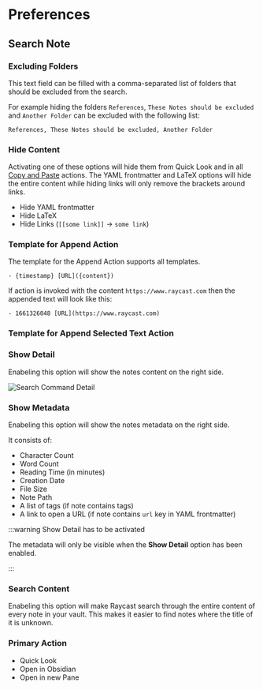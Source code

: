 # Preferences

## Search Note

### Excluding Folders

This text field can be filled with a comma-separated list of folders that should be excluded from the search.

For example hiding the folders `References`, `These Notes should be excluded` and `Another Folder` can be excluded with the following list:

```
References, These Notes should be excluded, Another Folder
```

### Hide Content

Activating one of these options will hide them from Quick Look and in all [Copy and Paste](search-note-command/copy-note) actions. The YAML frontmatter and LaTeX options will hide the entire content while hiding links will only remove the brackets around links.

- Hide YAML frontmatter
- Hide LaTeX
- Hide Links (`[[some link]]` -> `some link`)

### Template for Append Action

The template for the Append Action supports all templates.

```
- {timestamp} [URL]({content})
```

If action is invoked with the content `https://www.raycast.com` then the appended text will look like this:

```
- 1661326048 [URL](https://www.raycast.com)
```

### Template for Append Selected Text Action

### Show Detail

Enabeling this option will show the notes content on the right side.

![Search Command Detail](/img/search_command_detail.png)

### Show Metadata

Enabeling this option will show the notes metadata on the right side.

It consists of:

- Character Count
- Word Count
- Reading Time (in minutes)
- Creation Date
- File Size
- Note Path
- A list of tags (if note contains tags)
- A link to open a URL (if note contains `url` key in YAML frontmatter)

:::warning Show Detail has to be activated

The metadata will only be visible when the **Show Detail** option has been enabled.

:::


### Search Content

Enabeling this option will make Raycast search through the entire content of every note in your vault. This makes it easier to find notes where the title of it is unknown.


### Primary Action

- Quick Look
- Open in Obsidian
- Open in new Pane